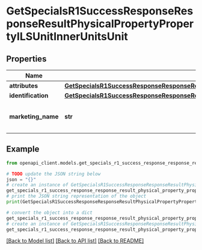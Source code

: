 # GetSpecialsR1SuccessResponseResponseResultPhysicalPropertyPropertyILSUnitInnerUnitsUnit


## Properties

Name | Type | Description | Notes
------------ | ------------- | ------------- | -------------
**attributes** | [**GetSpecialsR1SuccessResponseResponseResultPhysicalPropertyPropertyILSUnitInnerUnitsUnitAttributes**](GetSpecialsR1SuccessResponseResponseResultPhysicalPropertyPropertyILSUnitInnerUnitsUnitAttributes.md) |  | 
**identification** | [**GetSpecialsR1SuccessResponseResponseResultPhysicalPropertyPropertyILSUnitInnerUnitsUnitIdentification**](GetSpecialsR1SuccessResponseResponseResultPhysicalPropertyPropertyILSUnitInnerUnitsUnitIdentification.md) |  | 
**marketing_name** | **str** | The marketing name for the unit. | 

## Example

```python
from openapi_client.models.get_specials_r1_success_response_response_result_physical_property_property_ils_unit_inner_units_unit import GetSpecialsR1SuccessResponseResponseResultPhysicalPropertyPropertyILSUnitInnerUnitsUnit

# TODO update the JSON string below
json = "{}"
# create an instance of GetSpecialsR1SuccessResponseResponseResultPhysicalPropertyPropertyILSUnitInnerUnitsUnit from a JSON string
get_specials_r1_success_response_response_result_physical_property_property_ils_unit_inner_units_unit_instance = GetSpecialsR1SuccessResponseResponseResultPhysicalPropertyPropertyILSUnitInnerUnitsUnit.from_json(json)
# print the JSON string representation of the object
print(GetSpecialsR1SuccessResponseResponseResultPhysicalPropertyPropertyILSUnitInnerUnitsUnit.to_json())

# convert the object into a dict
get_specials_r1_success_response_response_result_physical_property_property_ils_unit_inner_units_unit_dict = get_specials_r1_success_response_response_result_physical_property_property_ils_unit_inner_units_unit_instance.to_dict()
# create an instance of GetSpecialsR1SuccessResponseResponseResultPhysicalPropertyPropertyILSUnitInnerUnitsUnit from a dict
get_specials_r1_success_response_response_result_physical_property_property_ils_unit_inner_units_unit_from_dict = GetSpecialsR1SuccessResponseResponseResultPhysicalPropertyPropertyILSUnitInnerUnitsUnit.from_dict(get_specials_r1_success_response_response_result_physical_property_property_ils_unit_inner_units_unit_dict)
```
[[Back to Model list]](../README.md#documentation-for-models) [[Back to API list]](../README.md#documentation-for-api-endpoints) [[Back to README]](../README.md)


